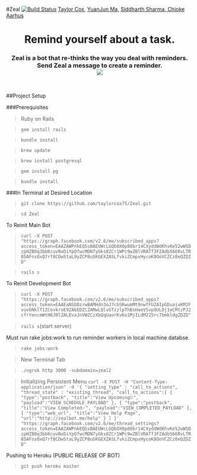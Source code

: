 #Zeal [![Build Status](https://travis-ci.com/taylorcox75/Zeal.svg?token=XbqCKDp6PtzWG54UBd9w&branch=master)](https://travis-ci.com/taylorcox75/Zeal)
[Taylor Cox](mailto:taylorcox75@gmail.com), [YuanJun Ma](mailto:yuanma@email.arizona.edu), [Siddharth Sharma](mailto:siddi.sharma@gmail.com),[ Chioke Aarhus](mailto:caarhus@email.arizona.edu)

<h1 align="center">Remind yourself about a task.</h1>
<h3 align="center"> Zeal is a bot that re-thinks the way you deal with reminders.
<br>Send Zeal a message to create a reminder.
<br>
<img src="http://i.imgur.com/9YOhOud.png"></h3>
<br>




##Project Setup

###Prerequisites

>Ruby on Rails

>`gem install rails`

>`bundle install` 

> `brew update`

> `brew install postgresql`

> `gem install pg` 

>`bundle install` 

###In Terminal at Desired Location
>`git clone https://github.com/taylorcox75/Zeal.git`

>`cd Zeal`

To Reinit Main Bot
> `curl -X POST "https://graph.facebook.com/v2.6/me/subscribed_apps?access_token=EAAZAWPnkEQSsBAEUWcLGQbOX0p80br14CXyddWdKhvKe52wWSDzpHZB0q3bbKcuvNxDiYpOfwcMDN7yGks8ZCr1WPc9wZBlVRATf3FZAdb566RvLTR85AFnsOxQ7rf8CDwStaL9yZCP8uSKGEXZASLfvkiZCmpxHycoK8OoVCZCz8eQZDZD"`

>`rails s`

To Reinit Development Bot
>`curl -X POST "https://graph.facebook.com/v2.6/me/subscribed_apps?access_token=EAAEaNSbDzrwBAMHdn3oJ7cbSRwumMt9nwfFUZAIpGDuajvKM2FvuvbNklf1ZCevkroE9ZAbEDZCZAMwLQlvGTzzlpThBsHaeVSvpOULDj1eCMtzPJ2cfrYencmWtH6J0lZALEvaJnVWZCzXbQqUaorKvKo1MjILdM225rc7bmkldgZDZD"`

>`rails s`(start server)

Must run rake jobs:work to run reminder workers in local machine databse.

> `rake jobs:work`
 
>New Terminal Tab

>`./ngrok http 3000 -subdomain=zeal2`

>Initializing Persistent Menu
> `curl -X POST -H "Content-Type: application/json" -d '{
  "setting_type" : "call_to_actions",
  "thread_state" : "existing_thread",
  "call_to_actions":[
    {
      "type":"postback",
      "title":"View Upcoming⏲",
      "payload":"VIEW_SCHEDULE_PAYLOAD"
    },
    {
      "type":"postback",
      "title":"View Completed✅",
      "payload":"VIEW_COMPLETED_PAYLOAD"
    },
    {
      "type":"web_url",
      "title":"View Help Page",
      "url":"http://zealbot.me/help"
    }
  ]
}' "https://graph.facebook.com/v2.6/me/thread_settings?access_token=EAAZAWPnkEQSsBAEUWcLGQbOX0p80br14CXyddWdKhvKe52wWSDzpHZB0q3bbKcuvNxDiYpOfwcMDN7yGks8ZCr1WPc9wZBlVRATf3FZAdb566RvLTR85AFnsOxQ7rf8CDwStaL9yZCP8uSKGEXZASLfvkiZCmpxHycoK8OoVCZCz8eQZDZD"`

Pushing to Heroku (PUBLIC RELEASE OF BOT)
>`git push heroku master`



